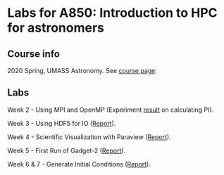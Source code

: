 # Labs for A850: Introduction to HPC for astronomers

## Course info

2020 Spring, UMASS Astronomy. See [course page](https://courses.umass.edu/astron850-mdw/index.html).

## Labs 

Week 2 - Using MPI and OpenMP (Experiment [result](./labs/week-2/out/scaling.pdf) on calculating PI).

Week 3 - Using HDF5 for IO ([Report](./labs/week-3/README.md)).

Week 4 - Scientific Visualization with Paraview ([Report](./labs/week-4/README.md)).

Week 5 - First Run of Gadget-2 ([Report](./labs/week-5/README.md)).

Week 6 & 7 - Generate Initial Conditions ([Report](./labs/week-7/README.md)).